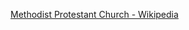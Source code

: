 ﻿[Methodist Protestant Church - Wikipedia](https://en.wikipedia.org/wiki/Methodist_Protestant_Church)